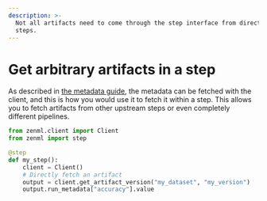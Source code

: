 ```yaml
---
description: >-
  Not all artifacts need to come through the step interface from direct upstream
  steps.
---
```


# Get arbitrary artifacts in a step

As described in [the metadata guide](../metadata/logging-metadata.md), the metadata can be fetched with the client, and this is how you would use it to fetch it within a step. This allows you to fetch artifacts from other upstream steps or even completely different pipelines.

```python
from zenml.client import Client
from zenml import step

@step
def my_step():
    client = Client()
    # Directly fetch an artifact
    output = client.get_artifact_version("my_dataset", "my_version")
    output.run_metadata["accuracy"].value
```
